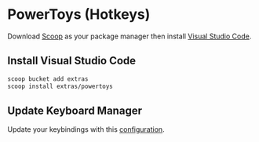# PowerToys (Hotkeys)
Download [Scoop](https://github.com/BosEriko/scoop) as your package manager then install [Visual Studio Code](https://scoop.sh/#/apps?q=powertoys).

## Install Visual Studio Code
```sh
scoop bucket add extras
scoop install extras/powertoys
```

## Update Keyboard Manager
Update your keybindings with this [configuration](keybindings.md).